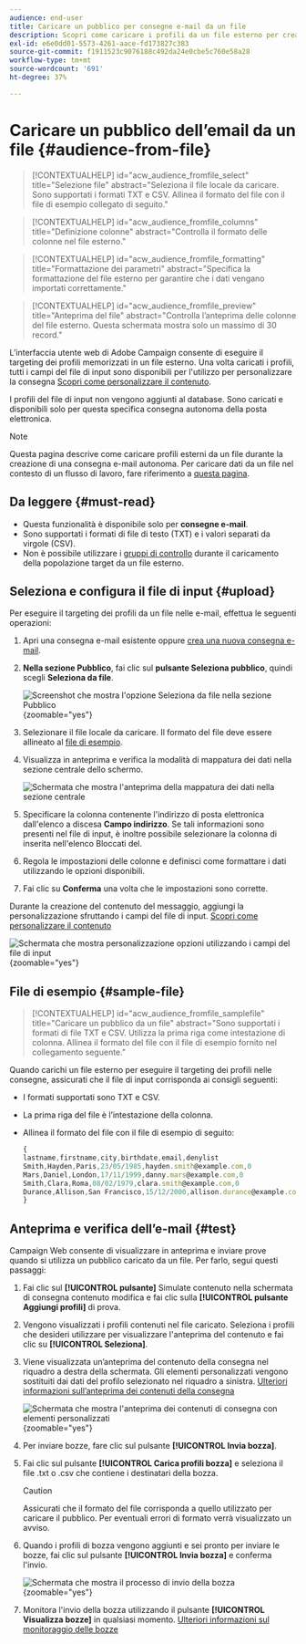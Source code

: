 ```yaml
---
audience: end-user
title: Caricare un pubblico per consegne e-mail da un file
description: Scopri come caricare i profili da un file esterno per creare il pubblico delle e-mail
exl-id: e6e0dd01-5573-4261-aace-fd173827c383
source-git-commit: f1911523c9076188c492da24e0cbe5c760e58a28
workflow-type: tm+mt
source-wordcount: '691'
ht-degree: 37%

---
```


# Caricare un pubblico dell’email da un file {#audience-from-file}

>[!CONTEXTUALHELP]
>id="acw_audience_fromfile_select"
>title="Selezione file"
>abstract="Seleziona il file locale da caricare. Sono supportati i formati TXT e CSV. Allinea il formato del file con il file di esempio collegato di seguito."

>[!CONTEXTUALHELP]
>id="acw_audience_fromfile_columns"
>title="Definizione colonne"
>abstract="Controlla il formato delle colonne nel file esterno."

>[!CONTEXTUALHELP]
>id="acw_audience_fromfile_formatting"
>title="Formattazione dei parametri"
>abstract="Specifica la formattazione del file esterno per garantire che i dati vengano importati correttamente."

>[!CONTEXTUALHELP]
>id="acw_audience_fromfile_preview"
>title="Anteprima del file"
>abstract="Controlla l’anteprima delle colonne del file esterno. Questa schermata mostra solo un massimo di 30 record."

L’interfaccia utente web di Adobe Campaign consente di eseguire il targeting dei profili memorizzati in un file esterno. Una volta caricati i profili, tutti i campi del file di input sono disponibili per l&#39;utilizzo per personalizzare la consegna [Scopri come personalizzare il contenuto](../personalization/personalize.md).

I profili del file di input non vengono aggiunti al database. Sono caricati e disponibili solo per questa specifica consegna autonoma della posta elettronica.

>[!NOTE]
>
>Questa pagina descrive come caricare profili esterni da un file durante la creazione di una consegna e-mail autonoma. Per caricare dati da un file nel contesto di un flusso di lavoro, fare riferimento a [questa pagina](../workflows/activities/load-file.md).

## Da leggere {#must-read}

* Questa funzionalità è disponibile solo per **consegne e-mail**.
* Sono supportati i formati di file di testo (TXT) e i valori separati da virgole (CSV).
* Non è possibile utilizzare i [gruppi di controllo](control-group.md) durante il caricamento della popolazione target da un file esterno.

## Seleziona e configura il file di input {#upload}

Per eseguire il targeting dei profili da un file nelle e-mail, effettua le seguenti operazioni:

1. Apri una consegna e-mail esistente oppure [crea una nuova consegna e-mail](../email/create-email.md).
1. **Nella sezione Pubblico**, fai clic sul **pulsante Seleziona pubblico**, quindi scegli **Seleziona da file**.

   ![Screenshot che mostra l&#39;opzione Seleziona da file nella sezione Pubblico](assets/select-from-file.png){zoomable="yes"}

1. Selezionare il file locale da caricare. Il formato del file deve essere allineato al [file di esempio](#sample-file).
1. Visualizza in anteprima e verifica la modalità di mappatura dei dati nella sezione centrale dello schermo.

   ![Schermata che mostra l&#39;anteprima della mappatura dei dati nella sezione centrale](assets/select-from-file-map.png)

1. Specificare la colonna contenente l&#39;indirizzo di posta elettronica dall&#39;elenco a discesa **Campo indirizzo**. Se tali informazioni sono presenti nel file di input, è inoltre possibile selezionare la colonna di inserita nell&#39;elenco Bloccati del.
1. Regola le impostazioni delle colonne e definisci come formattare i dati utilizzando le opzioni disponibili.
1. Fai clic su **Conferma** una volta che le impostazioni sono corrette.

Durante la creazione del contenuto del messaggio, aggiungi la personalizzazione sfruttando i campi del file di input. [Scopri come personalizzare il contenuto](../personalization/personalize.md)

![Schermata che mostra personalizzazione opzioni utilizzando i campi del file di input](assets/select-external-perso.png){zoomable="yes"}

## File di esempio {#sample-file}

>[!CONTEXTUALHELP]
>id="acw_audience_fromfile_samplefile"
>title="Caricare un pubblico da un file"
>abstract="Sono supportati i formati di file TXT e CSV. Utilizza la prima riga come intestazione di colonna. Allinea il formato del file con il file di esempio fornito nel collegamento seguente."

Quando carichi un file esterno per eseguire il targeting dei profili nelle consegne, assicurati che il file di input corrisponda ai consigli seguenti:

* I formati supportati sono TXT e CSV.
* La prima riga del file è l’intestazione della colonna.
* Allinea il formato del file con il file di esempio di seguito:

  ```javascript
  {
  lastname,firstname,city,birthdate,email,denylist
  Smith,Hayden,Paris,23/05/1985,hayden.smith@example.com,0
  Mars,Daniel,London,17/11/1999,danny.mars@example.com,0
  Smith,Clara,Roma,08/02/1979,clara.smith@example.com,0
  Durance,Allison,San Francisco,15/12/2000,allison.durance@example.com,1
  }
  ```

## Anteprima e verifica dell’e-mail {#test}

Campaign Web consente di visualizzare in anteprima e inviare prove quando si utilizza un pubblico caricato da un file. Per farlo, segui questi passaggi:

1. Fai clic sul **[!UICONTROL pulsante]** Simulate contenuto nella schermata di consegna contenuto modifica e fai clic sulla **[!UICONTROL pulsante Aggiungi profili]** di prova.

1. Vengono visualizzati i profili contenuti nel file caricato. Seleziona i profili che desideri utilizzare per visualizzare l&#39;anteprima del contenuto e fai clic su **[!UICONTROL Seleziona]**.

1. Viene visualizzata un’anteprima del contenuto della consegna nel riquadro a destra della schermata. Gli elementi personalizzati vengono sostituiti dai dati del profilo selezionato nel riquadro a sinistra. [Ulteriori informazioni sull’anteprima dei contenuti della consegna](../preview-test/preview-content.md)

   ![Schermata che mostra l&#39;anteprima dei contenuti di consegna con elementi personalizzati](assets/file-upload-preview.png){zoomable="yes"}

1. Per inviare bozze, fare clic sul pulsante **[!UICONTROL Invia bozza]**.

1. Fai clic sul pulsante **[!UICONTROL Carica profili bozza]** e seleziona il file .txt o .csv che contiene i destinatari della bozza.

   >[!CAUTION]
   >
   >Assicurati che il formato del file corrisponda a quello utilizzato per caricare il pubblico. Per eventuali errori di formato verrà visualizzato un avviso.

1. Quando i profili di bozza vengono aggiunti e sei pronto per inviare le bozze, fai clic sul pulsante **[!UICONTROL Invia bozza]** e conferma l&#39;invio.

   ![Schermata che mostra il processo di invio della bozza](assets/file-upload-test.png){zoomable="yes"}

1. Monitora l&#39;invio della bozza utilizzando il pulsante **[!UICONTROL Visualizza bozze]** in qualsiasi momento. [Ulteriori informazioni sul monitoraggio delle bozze](../preview-test/test-deliveries.md#access-test-deliveries)